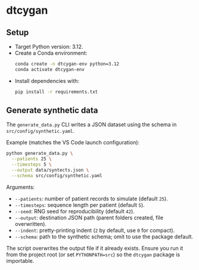 # dtcygan

## Setup
- Target Python version: 3.12.
- Create a Conda environment:
  ```bash
  conda create -n dtcygan-env python=3.12
  conda activate dtcygan-env
  ```
- Install dependencies with:
  ```bash
  pip install -r requirements.txt
  ```

## Generate synthetic data
The `generate_data.py` CLI writes a JSON dataset using the schema in `src/config/synthetic.yaml`.

Example (matches the VS Code launch configuration):

```bash
python generate_data.py \
  --patients 25 \
  --timesteps 5 \
  --output data/syntects.json \
  --schema src/config/synthetic.yaml
```

Arguments:

- `--patients`: number of patient records to simulate (default `25`).
- `--timesteps`: sequence length per patient (default `5`).
- `--seed`: RNG seed for reproducibility (default `42`).
- `--output`: destination JSON path (parent folders created, file overwritten).
- `--indent`: pretty-printing indent (`2` by default, use `0` for compact).
- `--schema`: path to the synthetic schema; omit to use the package default.

The script overwrites the output file if it already exists. Ensure you run it from the project root (or set `PYTHONPATH=src`) so the `dtcygan` package is importable.
